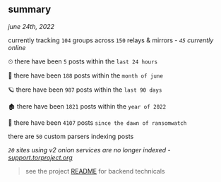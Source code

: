 
## summary
_june 24th, 2022_

currently tracking `104` groups across `150` relays & mirrors - _`45` currently online_

⏲ there have been `5` posts within the `last 24 hours`

🦈 there have been `188` posts within the `month of june`

🪐 there have been `987` posts within the `last 90 days`

🏚 there have been `1821` posts within the `year of 2022`

🦕 there have been `4107` posts `since the dawn of ransomwatch`

there are `50` custom parsers indexing posts

_`20` sites using v2 onion services are no longer indexed - [support.torproject.org](https://support.torproject.org/onionservices/v2-deprecation/)_

> see the project [README](https://github.com/joshhighet/ransomwatch#ransomwatch--) for backend technicals
